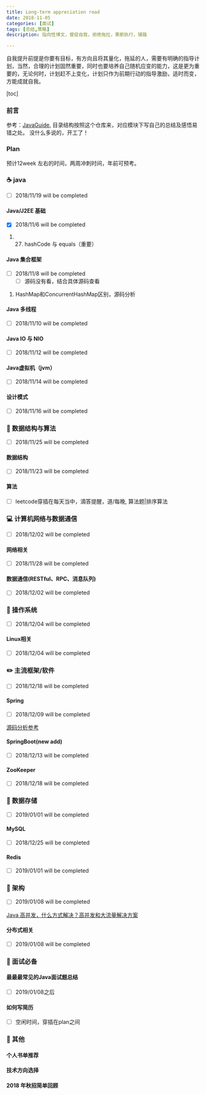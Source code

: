 ```yaml
---
title: Long-term appreciation road
date: 2018-11-05
categories: [面试]
tags: [总结,策略]
description: 指向性博文，督促自我，拒绝拖拉，果断执行，铺路

---
```


自我提升前提是你要有目标，有方向且将其量化，拖延的人，需要有明确的指导计划，当然，合理的计划固然重要，同时也要培养自己随机应变的能力，这是更为重要的，无论何时，计划赶不上变化，计划只作为前期行动的指导激励，适时而变，方能成就自我。

<!--more-->

[toc]

### 前言

参考：[JavaGuide][1], 目录结构按照这个仓库来，对应模块下写自己的总结及感悟易错之处。
没什么多说的，开工了！

### Plan

预计12week 左右的时间，两周冲刺时间，年前可预考。

### :coffee: java

- [ ] 2018/11/19 will be completed

#### Java/J2EE 基础

- [x] 2018/11/6 will be completed

1. 27. hashCode 与 equals（重要）

#### Java 集合框架

- [ ] 2018/11/8 will be completed
  - [ ] 源码没有看，结合具体源码查看

1. HashMap和ConcurrentHashMap区别，源码分析

#### Java 多线程

- [ ] 2018/11/10 will be completed

#### Java IO 与 NIO

- [ ] 2018/11/12 will be completed

#### Java虚拟机（jvm）

- [ ] 2018/11/14 will be completed

#### 设计模式

- [ ] 2018/11/16 will be completed

### :open_file_folder: 数据结构与算法

- [ ] 2018/11/25 will be completed

#### 数据结构

- [ ] 2018/11/23 will be completed

#### 算法

- [ ] leetcode穿插在每天当中，滴答提醒，道/每晚, 算法题|排序算法

### :computer: 计算机网络与数据通信

- [ ] 2018/12/02 will be completed

#### 网络相关

- [ ] 2018/11/28 will be completed

#### 数据通信(RESTful、RPC、消息队列)

- [ ] 2018/12/02 will be completed

### :iphone: 操作系统

- [ ] 2018/12/04 will be completed

#### Linux相关

- [ ] 2018/12/04 will be completed

### :pencil2: 主流框架/软件

- [ ] 2018/12/18 will be completed

#### Spring

- [ ] 2018/12/09 will be completed

[源码分析参考][2]

#### SpringBoot(new add)

- [ ] 2018/12/13 will be completed

#### ZooKeeper

- [ ] 2018/12/18 will be completed

### :floppy_disk: 数据存储

- [ ] 2019/01/01 will be completed

#### MySQL

- [ ] 2018/12/25 will be completed

#### Redis

- [ ] 2019/01/01 will be completed

### :punch: 架构

- [ ] 2019/01/08 will be completed

[Java 高并发，什么方式解决？高并发和大流量解决方案][3]

#### 分布式相关

- [ ] 2019/01/08 will be completed

### :musical_note: 面试必备

#### 最最最常见的Java面试题总结

- [ ] 2019/01/08之后

#### 如何写简历

- [ ] 空闲时间，穿插在plan之间

### :art: 其他

#### 个人书单推荐

#### 技术方向选择

#### 2018 年秋招简单回顾

[1]: https://github.com/Snailclimb/JavaGuide
[2]: https://juejin.im/post/5ada8a5cf265da0b9347df8c
[3]: https://gitbook.cn/books/5b625e94daf78a4dc2deacce/index.html